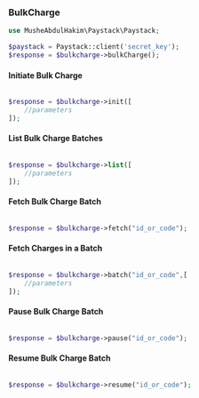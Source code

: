 ### BulkCharge

```php
use MusheAbdulHakim\Paystack\Paystack;

$paystack = Paystack::client('secret_key');
$response = $bulkcharge->bulkCharge();
```

#### Initiate Bulk Charge

```php

$response = $bulkcharge->init([
    //parameters
]);
```

#### List Bulk Charge Batches


```php

$response = $bulkcharge->list([
    //parameters
]);

```

#### Fetch Bulk Charge Batch


```php

$response = $bulkcharge->fetch("id_or_code");

```


#### Fetch Charges in a Batch


```php

$response = $bulkcharge->batch("id_or_code",[
    //parameters
]);

```

#### Pause Bulk Charge Batch


```php

$response = $bulkcharge->pause("id_or_code");

```

#### Resume Bulk Charge Batch


```php

$response = $bulkcharge->resume("id_or_code");

```


